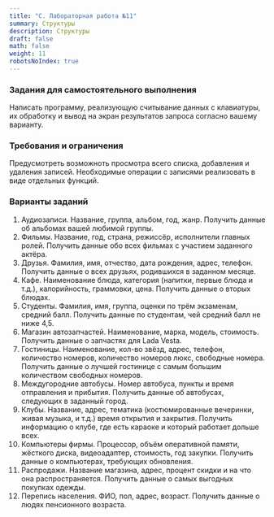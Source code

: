 ```yaml
---
title: "C. Лабораторная работа №11"
summary: Структуры
description: Структуры
draft: false
math: false
weight: 11
robotsNoIndex: true
---
```


### Задания для самостоятельного выполнения

Написать программу, реализующую считывание данных с клавиатуры, их обработку и вывод на экран результатов запроса согласно вашему варианту.

### Требования и ограничения

Предусмотреть возможноть просмотра всего списка, добавления и удаления записей. Необходимые операции с записями реализовать в виде отдельных функций.

### Варианты заданий

1. Аудиозаписи. Название, группа, альбом, год, жанр. Получить данные об альбомах вашей любимой группы.
2. Фильмы. Название, год, страна, режиссёр, исполнители главных ролей. Получить данные обо всех фильмах с участием заданного актёра.
3. Друзья. Фамилия, имя, отчество, дата рождения, адрес, телефон. Получить данные о всех друзьях, родившихся в заданном месяце.
4. Кафе. Наименование блюда, категория (напитки, первые блюда и т.д.), калорийность, граммовки, цена. Получить данные о вторых блюдах.
5. Студенты. Фамилия, имя, группа, оценки по трём экзаменам, средний балл. Получить данные по студентам, чей средний балл не ниже 4,5.
6. Магазин автозапчастей. Наименование, марка, модель, стоимость. Получить данные о запчастях для Lada Vesta.
7. Гостиницы. Наименование, кол-во звёзд, адрес, телефон, количество номеров, количество номеров люкс, свободные номера. Получить данные о лучшей гостинице с самым большим количеством свободных номеров.
8. Междугородние автобусы. Номер автобуса, пункты и время отправления и прибытия. Получить данные об автобусах, следующих в заданный город.
9. Клубы. Название, адрес, тематика (костюмированные вечеринки, живая музыка, и т.д.) время открытия и закрытия. Получить информацию о клубе, где есть караоке и который работает дольше всех.
10. Компьютеры фирмы. Процессор, объём оперативной памяти, жёсткого диска, видеоадаптер, стоимость, год закупки. Получить данные о компьютерах, требующих обновления.
11. Распродажи. Название магазина, адрес, процент скидки и на что она распространяется. Получить данные о самых выгодных покупках одежды.
12. Перепись населения. ФИО, пол, адрес, возраст. Получить данные о людях пенсионного возраста.
